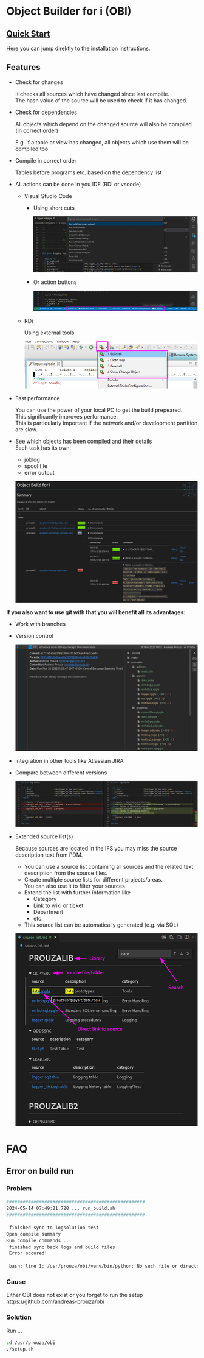 # Object Builder for i (OBI)

## [Quick Start](/docs/pages/quick_start.md)

[Here](/docs/pages/quick_start.md) you can jump direktly to the installation instructions.

## Features

* Check for changes
  
  It checks all sources which have changed since last compilie.  
  The hash value of the source will be used to check if it has changed.
  
* Check for dependencies
  
  All objects which depend on the changed source will also be compiled (in correct order)

  E.g. if a table or view has changed, all objects which use them will be compiled too

* Compile in correct order
  
  Tables before programs etc. based on the dependency list

* All actions can be done in you IDE (RDi or vscode)  
  * Visual Studio Code
    * Using short cuts

      ![run-command-2.jpg](docs/img/run-command-2.jpg)
  
    * Or action buttons

      ![vscode-actions.jpg](docs/img/vscode-actions.png)

  * RDi

    Using external tools

    ![rdi-actions.jpg](docs/img/rdi-actions.png)

* Fast performance

  You can use the power of your local PC to get the build prepeared.<br/>
  This significantly improves performance.<br/>
  This is particularly important if the network and/or development partition are slow.

* See which objects has been compiled and their details  
  Each task has its own:
  
  * joblog
  * spool file
  * error output
  
  ![compile-overview](/docs/img/compile-overview.png)


**If you also want to use git with that you will benefit all its advantages:**

* Work with branches
* Version control

  ![git-commit](docs/img/git-commit.jpg)

* Integration in other tools like Atlassian JIRA
* Compare between different versions

  ![git-compare](docs/img/git-compare.jpg)

* Extended source list(s)  
  
  Because sources are located in the IFS you may miss the source description text from PDM.

  * You can use a source list containing all sources and the related text description from the source files.
  * Create multiple source lists for different projects/areas.  
    You can also use it to filter your sources
  * Extend the list with further information like
    * Category
    * Link to wiki or ticket
    * Department
    * etc.
  * This source list can be automatically generated (e.g. via SQL)

  ![source-list](docs/img/source-list.png)


# FAQ

## Error on build run

### Problem

```sh
###################################################  
2024-05-14 07:49:21.728 ... run_build.sh 
################################################### 

 finished sync to logsolution-test 
Open compile summary
Run compile commands ...
 finished sync back logs and build files 
 Error occured! 

 bash: line 1: /usr/prouza/obi/venv/bin/python: No such file or directory 
```

### Cause

Either OBI does not exist or you forget to run the setup  
https://github.com/andreas-prouza/obi

### Solution

Run ...
```sh
cd /usr/prouza/obi
./setup.sh
```